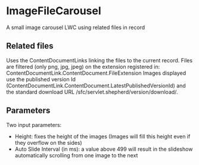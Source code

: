 # ImageFileCarousel
A small image carousel LWC using related files in record

## Related files
Uses the ContentDocumentLinks linking the files to the current record.
Files are filtered (only png, jpg, jpeg) on the extension registered in: ContentDocumentLink.ContentDocument.FileExtension
Images displayed use the published version Id (ContentDocumentLink.ContentDocument.LatestPublishedVersionId)
and the standard download URL /sfc/servlet.shepherd/version/download/.

## Parameters
Two input parameters:
- Height: fixes the height of the images (Images will fill this height even if they overflow on the sides)
- Auto Slide Interval (in ms): a value above 499 will result in the slideshow automatically scrolling from one image to the next

